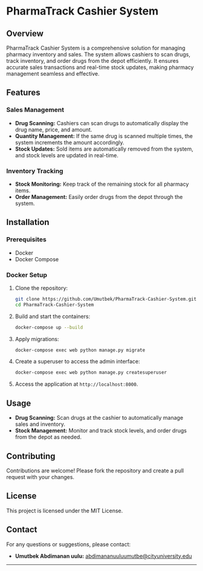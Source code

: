 # PharmaTrack Cashier System

## Overview
PharmaTrack Cashier System is a comprehensive solution for managing pharmacy inventory and sales. The system allows cashiers to scan drugs, track inventory, and order drugs from the depot efficiently. It ensures accurate sales transactions and real-time stock updates, making pharmacy management seamless and effective.

## Features
### Sales Management
- **Drug Scanning:** Cashiers can scan drugs to automatically display the drug name, price, and amount.
- **Quantity Management:** If the same drug is scanned multiple times, the system increments the amount accordingly.
- **Stock Updates:** Sold items are automatically removed from the system, and stock levels are updated in real-time.

### Inventory Tracking
- **Stock Monitoring:** Keep track of the remaining stock for all pharmacy items.
- **Order Management:** Easily order drugs from the depot through the system.

## Installation
### Prerequisites
- Docker
- Docker Compose

### Docker Setup
1. Clone the repository:
    ```sh
    git clone https://github.com/Umutbek/PharmaTrack-Cashier-System.git
    cd PharmaTrack-Cashier-System
    ```
2. Build and start the containers:
    ```sh
    docker-compose up --build
    ```
3. Apply migrations:
    ```sh
    docker-compose exec web python manage.py migrate
    ```
4. Create a superuser to access the admin interface:
    ```sh
    docker-compose exec web python manage.py createsuperuser
    ```
5. Access the application at `http://localhost:8000`.

## Usage
- **Drug Scanning:** Scan drugs at the cashier to automatically manage sales and inventory.
- **Stock Management:** Monitor and track stock levels, and order drugs from the depot as needed.

## Contributing
Contributions are welcome! Please fork the repository and create a pull request with your changes.

## License
This project is licensed under the MIT License.

## Contact
For any questions or suggestions, please contact:
- **Umutbek Abdimanan uulu:** abdimananuuluumutbe@cityuniversity.edu

---
